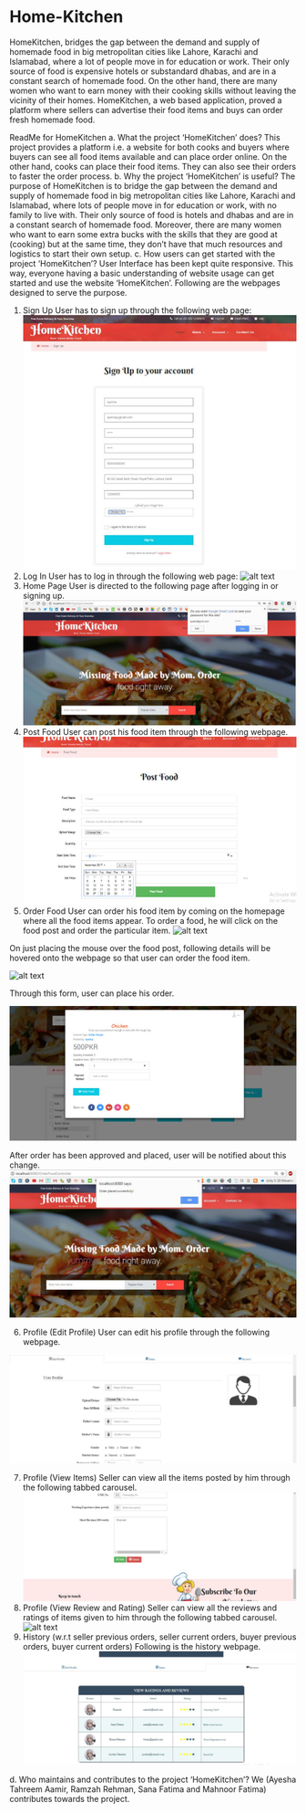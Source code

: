 # Home-Kitchen
HomeKitchen, bridges the gap between the demand and supply of homemade
food in big metropolitan cities like Lahore, Karachi and Islamabad, where a lot of people move in
for education or work. Their only source of food is expensive hotels or substandard dhabas,
and are in a constant search of homemade food. On the other hand, there are many women who want to earn money with their cooking skills without leaving the vicinity of their homes. HomeKitchen, a web based application, proved a platform where sellers can advertise their food items and buys can order fresh homemade food.



ReadMe for HomeKitchen
a.	What the project ‘HomeKitchen’ does?
This project provides a platform i.e. a website for both cooks and buyers where buyers can see all food items available and can place order online. On the other hand, cooks can place their food items. They can also see their orders to faster the order process.
b.	Why the project ‘HomeKitchen’ is useful?
The purpose of HomeKitchen is to bridge the gap between the demand and supply of homemade food in big metropolitan cities like Lahore, Karachi and Islamabad, where lots of people move in for education or work, with no family to live with. Their only source of food is hotels and dhabas and are in a constant search of homemade food. Moreover, there are many women who want to earn some extra bucks with the skills that they are good at (cooking) but at the same time, they don’t have that much resources and logistics to start their own setup.
c.	How users can get started with the project ‘HomeKitchen’?
User Interface has been kept quite responsive. This way, everyone having a basic understanding of website usage can get started and use the website ‘HomeKitchen’. Following are the webpages designed to serve the purpose. 

1.	Sign Up
User has to sign up through the following web page:
![alt text](https://github.com/RamzahRehmanPAK/Home-Kitchen/blob/master/HomeKitchen/HomeKitchen/Website%20Screenshots/image001.jpg)
2.	Log In
User has to log in through the following web page:
![alt text](https://github.com/RamzahRehmanPAK/Home-Kitchen/blob/master/HomeKitchen/HomeKitchen/Website%20Screenshots/image002.jpg)
3.	Home Page
User is directed to the following page after logging in or signing up.
![alt text](https://github.com/RamzahRehmanPAK/Home-Kitchen/blob/master/HomeKitchen/HomeKitchen/Website%20Screenshots/image003.jpg)
4.	Post Food
User can post his food item through the following webpage. 
![alt text](https://github.com/RamzahRehmanPAK/Home-Kitchen/blob/master/HomeKitchen/HomeKitchen/Website%20Screenshots/image004.jpg)
5.	Order Food
User can order his food item by coming on the homepage where all the food items appear. To order a food, he will click on the food post and order the particular item. 
![alt text](https://github.com/RamzahRehmanPAK/Home-Kitchen/blob/master/HomeKitchen/HomeKitchen/Website%20Screenshots/image005.jpg) 

On just placing the mouse over the food post, following details will be hovered onto the webpage so that user can order the food item.

 ![alt text](https://github.com/RamzahRehmanPAK/Home-Kitchen/blob/master/HomeKitchen/HomeKitchen/Website%20Screenshots/image006.jpg)

Through this form, user can place his order.

 ![alt text](https://github.com/RamzahRehmanPAK/Home-Kitchen/blob/master/HomeKitchen/HomeKitchen/Website%20Screenshots/image007.jpg)

After order has been approved and placed, user will be notified about this change.
 ![alt text](https://github.com/RamzahRehmanPAK/Home-Kitchen/blob/master/HomeKitchen/HomeKitchen/Website%20Screenshots/image008.jpg)

6.	Profile (Edit Profile)
User can edit his profile through the following webpage. 
 
![alt text](https://github.com/RamzahRehmanPAK/Home-Kitchen/blob/master/HomeKitchen/HomeKitchen/Website%20Screenshots/image009.jpg) 

7.	Profile (View Items)
Seller can view all the items posted by him through the following tabbed carousel. 
 ![alt text](https://github.com/RamzahRehmanPAK/Home-Kitchen/blob/master/HomeKitchen/HomeKitchen/Website%20Screenshots/image010.jpg)
8.	Profile (View Review and Rating)
Seller can view all the reviews and ratings of items given to him through the following tabbed carousel. 
 ![alt text](https://github.com/RamzahRehmanPAK/Home-Kitchen/blob/master/HomeKitchen/HomeKitchen/Website%20Screenshots/image011.jpg)
9.	History (w.r.t seller previous orders, seller current orders, buyer previous orders, buyer current orders)
Following is the history webpage.
![alt text](https://github.com/RamzahRehmanPAK/Home-Kitchen/blob/master/HomeKitchen/HomeKitchen/Website%20Screenshots/image012.jpg) 

d.	Who maintains and contributes to the project ‘HomeKitchen’?
We (Ayesha Tahreem Aamir, Ramzah Rehman, Sana Fatima and Mahnoor Fatima) contributes towards the project. 

